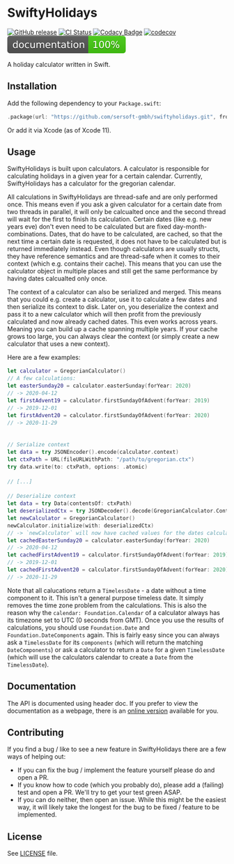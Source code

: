 # SwiftyHolidays

[![GitHub release](https://img.shields.io/github/release/sersoft-gmbh/SwiftyHolidays.svg?style=flat)](https://github.com/sersoft-gmbh/SwiftyHolidays/releases/latest)
[![CI Status](https://travis-ci.com/sersoft-gmbh/SwiftyHolidays.svg?branch=master)](https://travis-ci.com/sersoft-gmbh/SwiftyHolidays)
[![Codacy Badge](https://api.codacy.com/project/badge/Grade/b5898f7d9f6c4b4f93e753e219e3a3d0)](https://www.codacy.com/gh/sersoft-gmbh/SwiftyHolidays?utm_source=github.com&amp;utm_medium=referral&amp;utm_content=sersoft-gmbh/SwiftyHolidays&amp;utm_campaign=Badge_Grade)
[![codecov](https://codecov.io/gh/sersoft-gmbh/SwiftyHolidays/branch/master/graph/badge.svg)](https://codecov.io/gh/sersoft-gmbh/SwiftyHolidays)
[![jazzy](https://raw.githubusercontent.com/sersoft-gmbh/SwiftyHolidays/gh-pages/badge.svg?sanitize=true)](https://sersoft-gmbh.github.io/SwiftyHolidays)

A holiday calculator written in Swift.

## Installation

Add the following dependency to your `Package.swift`:
```swift
.package(url: "https://github.com/sersoft-gmbh/swiftyholidays.git", from: "1.0.0"),
```

Or add it via Xcode (as of Xcode 11).

## Usage

SwiftyHolidays is built upon calculators. A calculator is responsible for calculating holidays in a given year for a certain calendar. Currently, SwiftyHolidays has a calculator for the gregorian calendar.

All calculations in SwiftyHolidays are thread-safe and are only performed once. This means even if you ask a given calculator for a certain date from two threads in parallel, it will only be calcualted once and the second thread will wait for the first to finish its calculation.
Certain dates (like e.g. new years eve) don't even need to be calculated but are fixed day-month-combinations. Dates, that do have to be calculated, are cached, so that the next time a certain date is requested, it does not have to be calculated but is returned immediately instead.
Even though calculators are usually structs, they have reference semantics and are thread-safe when it comes to their context (which e.g. contains their cache). This means that you can use the calculator object in multiple places and still get the same performance by having dates calcualted only once.

The context of a calculator can also be serialized and merged. This means that you could e.g. create a calculator, use it to calculate a few dates and then serialize its context to disk. Later on, you deserialize the context and pass it to a new calculator which will then profit from the previously calculated and now already cached dates. This even works across years. Meaning you can build up a cache spanning multiple years. If your cache grows too large, you can always clear the context (or simply create a new calculator that uses a new context).

Here are a few examples:

```swift
let calculator = GregorianCalculator()
// A few calculations:
let easterSunday20 = calculator.easterSunday(forYear: 2020)
// -> 2020-04-12
let firstAdvent19 = calculator.firstSundayOfAdvent(forYear: 2019)
// -> 2019-12-01
let firstAdvent20 = calculator.firstSundayOfAdvent(forYear: 2020)
// -> 2020-11-29


// Serialize context
let data = try JSONEncoder().encode(calculator.context)
let ctxPath = URL(fileURLWithPath: "/path/to/gregorian.ctx")
try data.write(to: ctxPath, options: .atomic)

// [...]

// Deserialize context
let data = try Data(contentsOf: ctxPath)
let deserializedCtx = try JSONDecoder().decode(GregorianCalculator.Context.self, from: data)
let newCalculator = GregorianCalculator()
newCalculator.initialize(with: deserializedCtx)
// -> `newCalculator` will now have cached values for the dates calculated above. So the following calls will use the cached values instead of recalculating them.
let cachedEasterSunday20 = calculator.easterSunday(forYear: 2020)
// -> 2020-04-12
let cachedFirstAdvent19 = calculator.firstSundayOfAdvent(forYear: 2019)
// -> 2019-12-01
let cachedFirstAdvent20 = calculator.firstSundayOfAdvent(forYear: 2020)
// -> 2020-11-29
```

Note that all calucations return a `TimelessDate` - a date without a time component to it. This isn't a general purpose timeless date. It simply removes the time zone problem from the calculations. This is also the reason why the `calendar: Foundation.Calendar` of a calculator always has its timezone set to UTC (0 seconds from GMT).
Once you use the results of calculations, you should use `Foundation.Date` and `Foundation.DateComponents` again. This is fairly easy since you can always ask a `TimelessDate` for its `components` (which will return the matching `DateComponents`) or ask a calculator to return a `Date` for a given `TimelessDate` (which will use the calculators calendar to create a `Date` from the `TimelessDate`).

## Documentation

The API is documented using header doc. If you prefer to view the documentation as a webpage, there is an [online version](https://sersoft-gmbh.github.io/SwiftyHolidays) available for you.

## Contributing

If you find a bug / like to see a new feature in SwiftyHolidays there are a few ways of helping out:

-   If you can fix the bug / implement the feature yourself please do and open a PR.
-   If you know how to code (which you probably do), please add a (failing) test and open a PR. We'll try to get your test green ASAP.
-   If you can do neither, then open an issue. While this might be the easiest way, it will likely take the longest for the bug to be fixed / feature to be implemented.

## License

See [LICENSE](./LICENSE) file.
